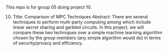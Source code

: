 This repo is for group 05 doing project 10.

10. Title: Comparison of MPC Techniques
Abstract: There are several techniques to perform multi-party 
computing among which include linear secret sharing and garbled circuits.
In this project, we will compare these two techniques over a simple machine learning 
algorithm chosen by the group members (any simple algorithm would do) in terms of security/privacy and efficiency.

